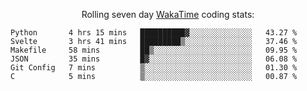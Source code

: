 <!--<p align="center">
  <img width="auto" src ="https://github-readme-stats.vercel.app/api/top-langs/?username=syrkis&layout=compact&hide_border=true&theme=darcula&bg_color=00000000&langs_count=6&hide=jupyter%20notebook,JavaScript,HTML" width = 400>
      <img src ="https://github-readme-streak-stats.herokuapp.com?user=syrkis&theme=darcula&hide_border=true&background=FFFFFF00" width = 400>

</p>-->
<p align="center">Rolling seven day <a href='https://wakatime.com/'> WakaTime</a> coding stats:</p>
<!--START_SECTION:waka-->

```text
Python       4 hrs 15 mins   ██████████▓░░░░░░░░░░░░░░   43.27 %
Svelte       3 hrs 41 mins   █████████▒░░░░░░░░░░░░░░░   37.46 %
Makefile     58 mins         ██▒░░░░░░░░░░░░░░░░░░░░░░   09.95 %
JSON         35 mins         █▓░░░░░░░░░░░░░░░░░░░░░░░   06.08 %
Git Config   7 mins          ▒░░░░░░░░░░░░░░░░░░░░░░░░   01.30 %
C            5 mins          ▒░░░░░░░░░░░░░░░░░░░░░░░░   00.87 %
```

<!--END_SECTION:waka-->
